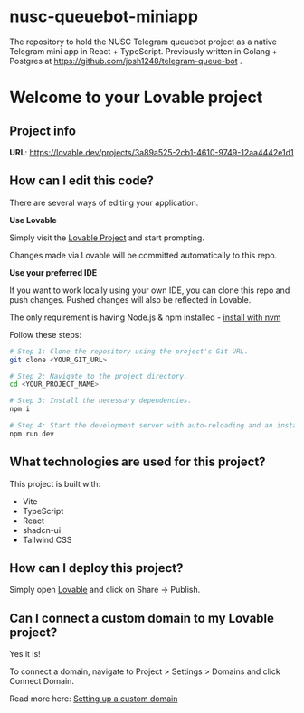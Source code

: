 # nusc-queuebot-miniapp
The repository to hold the NUSC Telegram queuebot project as a native Telegram mini app in React + TypeScript. Previously written in Golang + Postgres at https://github.com/josh1248/telegram-queue-bot .


# Welcome to your Lovable project

## Project info

**URL**: https://lovable.dev/projects/3a89a525-2cb1-4610-9749-12aa4442e1d1

## How can I edit this code?

There are several ways of editing your application.

**Use Lovable**

Simply visit the [Lovable Project](https://lovable.dev/projects/3a89a525-2cb1-4610-9749-12aa4442e1d1) and start prompting.

Changes made via Lovable will be committed automatically to this repo.

**Use your preferred IDE**

If you want to work locally using your own IDE, you can clone this repo and push changes. Pushed changes will also be reflected in Lovable.

The only requirement is having Node.js & npm installed - [install with nvm](https://github.com/nvm-sh/nvm#installing-and-updating)

Follow these steps:

```sh
# Step 1: Clone the repository using the project's Git URL.
git clone <YOUR_GIT_URL>

# Step 2: Navigate to the project directory.
cd <YOUR_PROJECT_NAME>

# Step 3: Install the necessary dependencies.
npm i

# Step 4: Start the development server with auto-reloading and an instant preview.
npm run dev
```

## What technologies are used for this project?

This project is built with:

- Vite
- TypeScript
- React
- shadcn-ui
- Tailwind CSS

## How can I deploy this project?

Simply open [Lovable](https://lovable.dev/projects/3a89a525-2cb1-4610-9749-12aa4442e1d1) and click on Share -> Publish.

## Can I connect a custom domain to my Lovable project?

Yes it is!

To connect a domain, navigate to Project > Settings > Domains and click Connect Domain.

Read more here: [Setting up a custom domain](https://docs.lovable.dev/tips-tricks/custom-domain#step-by-step-guide)
